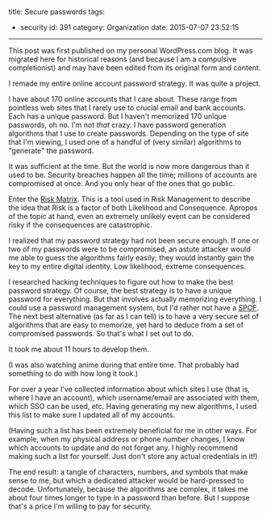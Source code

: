 title: Secure passwords
tags:
  - security
id: 391
category: Organization
date: 2015-07-07 23:52:15
---

<div class="notice">This post was first published on my personal WordPress.com blog. It was migrated here for historical reasons (and because I am a compulsive completionist) and may have been edited from its original form and content.</div>

I remade my entire online account password strategy. It was quite a project.

I have about 170 online accounts that I care about. These range from pointless web sites that I rarely use to crucial email and bank accounts. Each has a unique password. But I haven't memorized 170 unique passwords, oh no. I'm not _that_ crazy. I have password generation algorithms that I use to create passwords. Depending on the type of site that I'm viewing, I used one of a handful of (very similar) algorithms to "generate" the password.

It was sufficient at the time. <!--more-->But the world is now more dangerous than it used to be. Security breaches happen all the time; millions of accounts are compromised at once. And you only hear of the ones that go public.

Enter the [Risk Matrix](https://en.wikipedia.org/wiki/Risk_Matrix). This is a tool used in Risk Management to describe the idea that Risk is a factor of both Likelihood and Consequence. Apropos of the topic at hand, even an extremely unlikely event can be considered risky if the consequences are catastrophic.

I realized that my password strategy had not been secure enough. If one or two of my passwords were to be compromised, an astute attacker would me able to guess the algorithms fairly easily; they would instantly gain the key to my entire digital identity. Low likelihood, extreme consequences.

I researched hacking techniques to figure out how to make the best password strategy. Of course, the best strategy is to have a unique password for everything. But that involves actually memorizing everything. I could use a password management system, but I'd rather not have a [SPOF](https://en.wikipedia.org/wiki/Single_point_of_failure). The next best alternative (as far as I can tell) is to have a very secure set of algorithms that are easy to memorize, yet hard to deduce from a set of compromised passwords. So that's what I set out to do.

It took me about 11 hours to develop them.

(I was also watching anime during that entire time. That probably had something to do with how long it took.)

For over a year I've collected information about which sites I use (that is, where I have an account), which username/email are associated with them, which SSO can be used, etc. Having generating my new algorithms, I used this list to make sure I updated all of my accounts.

(Having such a list has been extremely beneficial for me in other ways. For example, when my physical address or phone number changes, I know which accounts to update and do not forget any. I highly recommend making such a list for yourself. Just don't store any actual credentials in it!)

The end result: a tangle of characters, numbers, and symbols that make sense to me, but which a dedicated attacker would be hard-pressed to decode. Unfortunately, because the algorithms are complex, it takes me about four times longer to type in a password than before. But I suppose that's a price I'm willing to pay for security.
